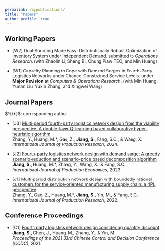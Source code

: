 ```yaml
---
permalink: /mypublications/
title: "Papers"
author_profile: true
---
```


Working Papers
-----
* [W2] Dual-Sourcing Made Easy: Distributionally Robust Optimization of Inventory System under Independent Demand. submitted to _Operations Research_. (with Zhaolin Li, Sheng Bi, Chung Piaw TEO, and Min Huang)

* [W1] Capacity Planning to Cope with Demand Surges in Fourth-Party Logistics Networks under Chance-Constrained Service Levels. under **Major Revision** at _Computers & Operations Research_. (with Min Huang, Yunan Liu, Yuxin Zhang, and Xingwei Wang)


Journal Papers
-----
$^{\*}$: corresponding author

* [J3] [Multi-period fourth-party logistics network design from the viability perspective: A double-layer Q-learning based collaborative hyper-heuristic algorithm](https://doi.org/10.1080/00207543.2024.2339530) <br>
  Zhang, Y., Huang, M.*, Gao, Z., **Jiang, S.**, Fang, S.C., & Wang, X. <br>
  _International Journal of Production Research_, 2024.

* [J2] [Fourth-party logistics network design with demand surge: A greedy scenario-reduction and scenario-price based decomposition algorithm](https://doi.org/10.1016/j.ijpe.2023.109135) <br>
  **Jiang, S.**, Huang, M.*, Zhang, Y., Wang, X., & Fang, S.C. <br>
  _International Journal of Production Economics_, 2023.

* [J1] [Multi-period distribution network design with boundedly rational customers for the service-oriented manufacturing supply chain: a 4PL perspective](https://www.tandfonline.com/doi/full/10.1080/00207543.2022.2140220) <br>
  Zhang, Y., Gao, Z., Huang, M.*, **Jiang, S.**, Yin, M., & Fang, S.C. <br>
  _International Journal of Production Research_, 2022. 

Conference Proceedings
-----

* [C1] [Fourth party logistics network design considering quantity discount](https://ieeexplore.ieee.org/document/9602597) <br>
  **Jiang, S.**, Chen, J., Huang, M., Zhang, Y., & Yin, M. <br>
  _Proceedings of the 2021 33rd Chinese Control and Decision Conference (CCDC)_, 2021.
